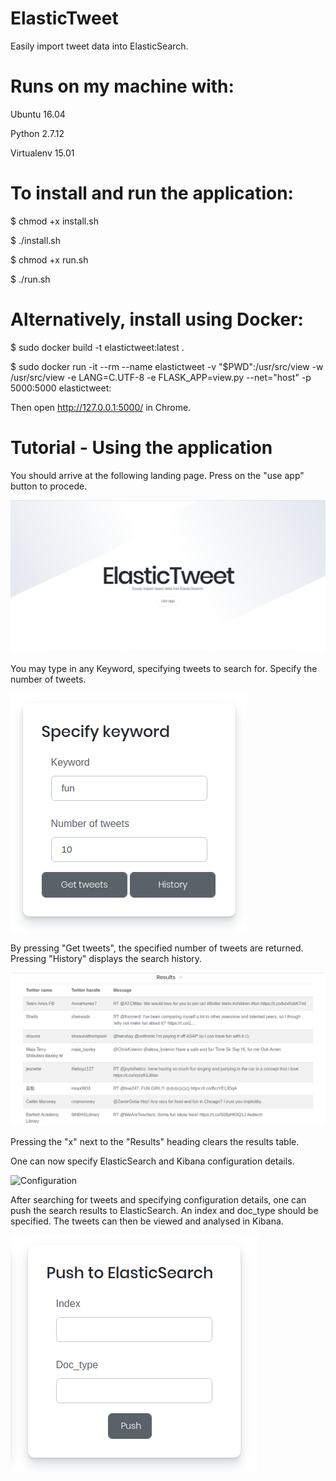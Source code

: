 # ElasticTweet
Easily import tweet data into ElasticSearch.


# Runs on my machine with:

Ubuntu 16.04

Python 2.7.12

Virtualenv 15.01


# To install and run the application:

$ chmod +x install.sh

$ ./install.sh

$ chmod +x run.sh

$ ./run.sh


# Alternatively, install using Docker:

$ sudo docker build -t elastictweet:latest .

$ sudo docker run -it --rm --name elastictweet   -v "$PWD":/usr/src/view -w /usr/src/view   -e LANG=C.UTF-8 -e FLASK_APP=view.py --net="host"  -p 5000:5000 elastictweet:


Then open http://127.0.0.1:5000/ in Chrome.

# Tutorial - Using the application

You should arrive at the following landing page. Press on the "use app" button to procede.

![Landing page](static/img/landing.png?raw=true "Landing page")

You may type in any Keyword, specifying tweets to search for. Specify the number of tweets. 

![Keywords](static/img/keyword.png?raw=true "Keyword")

By pressing "Get tweets", the specified number of tweets are returned. Pressing "History" displays the search history.

![Results](static/img/results.png?raw=true "Results")

Pressing the "x" next to the "Results" heading clears the results table.

One can now specify ElasticSearch and Kibana configuration details.

![Configuration](static/img/configuration.png?raw=true "Configuration")

After searching for tweets and specifying configuration details, one can push the search results to ElasticSearch. An index and doc_type should be specified. The tweets can then be viewed and analysed in Kibana.

![Push](static/img/push.png?raw=true "Push")


